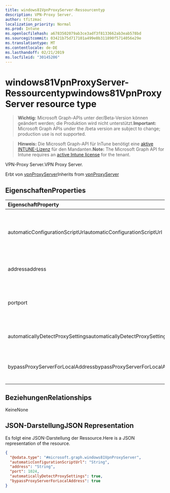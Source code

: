 ```yaml
---
title: windows81VpnProxyServer-Ressourcentyp
description: VPN-Proxy Server.
author: tfitzmac
localization_priority: Normal
ms.prod: Intune
ms.openlocfilehash: a6783502079ab3ce3adf3f8133662ab3eab578bd
ms.sourcegitcommit: 03421b75d717101a499e0b311890f5714056e29e
ms.translationtype: MT
ms.contentlocale: de-DE
ms.lasthandoff: 02/21/2019
ms.locfileid: "30145206"
---
```

# <a name="windows81vpnproxyserver-resource-type"></a><span data-ttu-id="a8b76-103">windows81VpnProxyServer-Ressourcentyp</span><span class="sxs-lookup"><span data-stu-id="a8b76-103">windows81VpnProxyServer resource type</span></span>

> <span data-ttu-id="a8b76-104">**Wichtig:** Microsoft Graph-APIs unter der/Beta-Version können geändert werden; die Produktion wird nicht unterstützt.</span><span class="sxs-lookup"><span data-stu-id="a8b76-104">**Important:** Microsoft Graph APIs under the /beta version are subject to change; production use is not supported.</span></span>

> <span data-ttu-id="a8b76-105">**Hinweis:** Die Microsoft Graph-API für InTune benötigt eine [aktive INTUNE-Lizenz](https://go.microsoft.com/fwlink/?linkid=839381) für den Mandanten.</span><span class="sxs-lookup"><span data-stu-id="a8b76-105">**Note:** The Microsoft Graph API for Intune requires an [active Intune license](https://go.microsoft.com/fwlink/?linkid=839381) for the tenant.</span></span>

<span data-ttu-id="a8b76-106">VPN-Proxy Server.</span><span class="sxs-lookup"><span data-stu-id="a8b76-106">VPN Proxy Server.</span></span>


<span data-ttu-id="a8b76-107">Erbt von [vpnProxyServer](../resources/intune-deviceconfig-vpnproxyserver.md)</span><span class="sxs-lookup"><span data-stu-id="a8b76-107">Inherits from [vpnProxyServer](../resources/intune-deviceconfig-vpnproxyserver.md)</span></span>

## <a name="properties"></a><span data-ttu-id="a8b76-108">Eigenschaften</span><span class="sxs-lookup"><span data-stu-id="a8b76-108">Properties</span></span>
|<span data-ttu-id="a8b76-109">Eigenschaft</span><span class="sxs-lookup"><span data-stu-id="a8b76-109">Property</span></span>|<span data-ttu-id="a8b76-110">Typ</span><span class="sxs-lookup"><span data-stu-id="a8b76-110">Type</span></span>|<span data-ttu-id="a8b76-111">Beschreibung</span><span class="sxs-lookup"><span data-stu-id="a8b76-111">Description</span></span>|
|:---|:---|:---|
|<span data-ttu-id="a8b76-112">automaticConfigurationScriptUrl</span><span class="sxs-lookup"><span data-stu-id="a8b76-112">automaticConfigurationScriptUrl</span></span>|<span data-ttu-id="a8b76-113">Zeichenfolge</span><span class="sxs-lookup"><span data-stu-id="a8b76-113">String</span></span>|<span data-ttu-id="a8b76-114">URL des automatischen Konfigurationsskripts des Proxys.</span><span class="sxs-lookup"><span data-stu-id="a8b76-114">Proxy's automatic configuration script url.</span></span> <span data-ttu-id="a8b76-115">Geerbt von [vpnProxyServer](../resources/intune-deviceconfig-vpnproxyserver.md)</span><span class="sxs-lookup"><span data-stu-id="a8b76-115">Inherited from [vpnProxyServer](../resources/intune-deviceconfig-vpnproxyserver.md)</span></span>|
|<span data-ttu-id="a8b76-116">address</span><span class="sxs-lookup"><span data-stu-id="a8b76-116">address</span></span>|<span data-ttu-id="a8b76-117">Zeichenfolge</span><span class="sxs-lookup"><span data-stu-id="a8b76-117">String</span></span>|<span data-ttu-id="a8b76-118">Adresse.</span><span class="sxs-lookup"><span data-stu-id="a8b76-118">Address.</span></span> <span data-ttu-id="a8b76-119">Geerbt von [vpnProxyServer](../resources/intune-deviceconfig-vpnproxyserver.md)</span><span class="sxs-lookup"><span data-stu-id="a8b76-119">Inherited from [vpnProxyServer](../resources/intune-deviceconfig-vpnproxyserver.md)</span></span>|
|<span data-ttu-id="a8b76-120">port</span><span class="sxs-lookup"><span data-stu-id="a8b76-120">port</span></span>|<span data-ttu-id="a8b76-121">Int32</span><span class="sxs-lookup"><span data-stu-id="a8b76-121">Int32</span></span>|<span data-ttu-id="a8b76-122">Port.</span><span class="sxs-lookup"><span data-stu-id="a8b76-122">Port.</span></span> <span data-ttu-id="a8b76-123">Gültige Werte 0 bis 65535 geerbt von [vpnProxyServer](../resources/intune-deviceconfig-vpnproxyserver.md)</span><span class="sxs-lookup"><span data-stu-id="a8b76-123">Valid values 0 to 65535 Inherited from [vpnProxyServer](../resources/intune-deviceconfig-vpnproxyserver.md)</span></span>|
|<span data-ttu-id="a8b76-124">automaticallyDetectProxySettings</span><span class="sxs-lookup"><span data-stu-id="a8b76-124">automaticallyDetectProxySettings</span></span>|<span data-ttu-id="a8b76-125">Boolescher Wert</span><span class="sxs-lookup"><span data-stu-id="a8b76-125">Boolean</span></span>|<span data-ttu-id="a8b76-126">Proxyeinstellungen werden automatisch ermittelt.</span><span class="sxs-lookup"><span data-stu-id="a8b76-126">Automatically detect proxy settings.</span></span>|
|<span data-ttu-id="a8b76-127">bypassProxyServerForLocalAddress</span><span class="sxs-lookup"><span data-stu-id="a8b76-127">bypassProxyServerForLocalAddress</span></span>|<span data-ttu-id="a8b76-128">Boolescher Wert</span><span class="sxs-lookup"><span data-stu-id="a8b76-128">Boolean</span></span>|<span data-ttu-id="a8b76-129">Umgehen des Proxyservers für die lokale Adresse.</span><span class="sxs-lookup"><span data-stu-id="a8b76-129">Bypass proxy server for local address.</span></span>|

## <a name="relationships"></a><span data-ttu-id="a8b76-130">Beziehungen</span><span class="sxs-lookup"><span data-stu-id="a8b76-130">Relationships</span></span>
<span data-ttu-id="a8b76-131">Keine</span><span class="sxs-lookup"><span data-stu-id="a8b76-131">None</span></span>

## <a name="json-representation"></a><span data-ttu-id="a8b76-132">JSON-Darstellung</span><span class="sxs-lookup"><span data-stu-id="a8b76-132">JSON Representation</span></span>
<span data-ttu-id="a8b76-133">Es folgt eine JSON-Darstellung der Ressource.</span><span class="sxs-lookup"><span data-stu-id="a8b76-133">Here is a JSON representation of the resource.</span></span>
<!-- {
  "blockType": "resource",
  "@odata.type": "microsoft.graph.windows81VpnProxyServer"
}
-->
``` json
{
  "@odata.type": "#microsoft.graph.windows81VpnProxyServer",
  "automaticConfigurationScriptUrl": "String",
  "address": "String",
  "port": 1024,
  "automaticallyDetectProxySettings": true,
  "bypassProxyServerForLocalAddress": true
}
```




